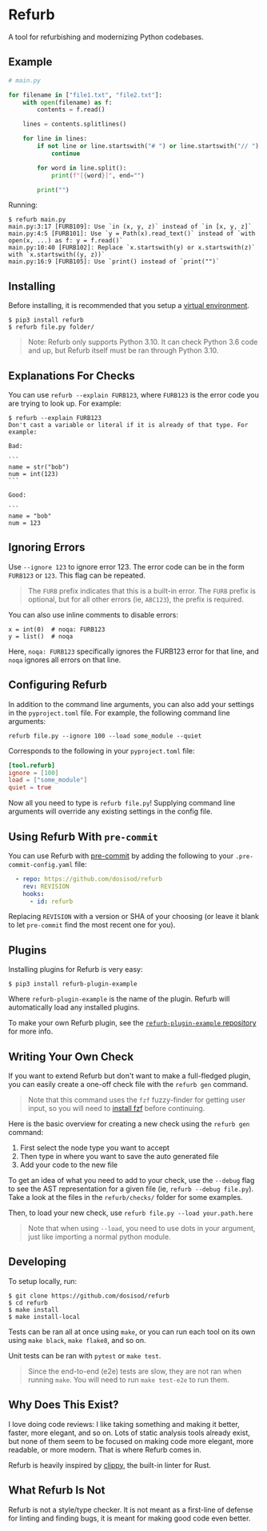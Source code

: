 # Refurb

A tool for refurbishing and modernizing Python codebases.

## Example

```python
# main.py

for filename in ["file1.txt", "file2.txt"]:
    with open(filename) as f:
        contents = f.read()

    lines = contents.splitlines()

    for line in lines:
        if not line or line.startswith("# ") or line.startswith("// "):
            continue

        for word in line.split():
            print(f"[{word}]", end="")

        print("")
```

Running:

```
$ refurb main.py
main.py:3:17 [FURB109]: Use `in (x, y, z)` instead of `in [x, y, z]`
main.py:4:5 [FURB101]: Use `y = Path(x).read_text()` instead of `with open(x, ...) as f: y = f.read()`
main.py:10:40 [FURB102]: Replace `x.startswith(y) or x.startswith(z)` with `x.startswith((y, z))`
main.py:16:9 [FURB105]: Use `print() instead of `print("")`
```

## Installing

Before installing, it is recommended that you setup a [virtual environment](https://docs.python.org/3/tutorial/venv.html).

```
$ pip3 install refurb
$ refurb file.py folder/
```

> Note: Refurb only supports Python 3.10. It can check Python 3.6 code and up, but Refurb
> itself must be ran through Python 3.10.

## Explanations For Checks

You can use `refurb --explain FURB123`, where `FURB123` is the error code you are trying to look up.
For example:

````
$ refurb --explain FURB123
Don't cast a variable or literal if it is already of that type. For
example:

Bad:

```
name = str("bob")
num = int(123)
```

Good:

```
name = "bob"
num = 123
````

## Ignoring Errors

Use `--ignore 123` to ignore error 123. The error code can be in the form `FURB123` or `123`.
This flag can be repeated.

> The `FURB` prefix indicates that this is a built-in error. The `FURB` prefix is optional,
> but for all other errors (ie, `ABC123`), the prefix is required.

You can also use inline comments to disable errors:

```
x = int(0)  # noqa: FURB123
y = list()  # noqa
```

Here, `noqa: FURB123` specifically ignores the FURB123 error for that line, and `noqa` ignores
all errors on that line.

## Configuring Refurb

In addition to the command line arguments, you can also add your settings in the `pyproject.toml` file.
For example, the following command line arguments:

```
refurb file.py --ignore 100 --load some_module --quiet
```

Corresponds to the following in your `pyproject.toml` file:

```toml
[tool.refurb]
ignore = [100]
load = ["some_module"]
quiet = true
```

Now all you need to type is `refurb file.py`! Supplying command line arguments will
override any existing settings in the config file.

## Using Refurb With `pre-commit`

You can use Refurb with [pre-commit](https://pre-commit.com/) by adding the following
to your `.pre-commit-config.yaml` file:

```yaml
  - repo: https://github.com/dosisod/refurb
    rev: REVISION
    hooks:
      - id: refurb
```

Replacing `REVISION` with a version or SHA of your choosing (or leave it blank to
let `pre-commit` find the most recent one for you).

## Plugins

Installing plugins for Refurb is very easy:

```
$ pip3 install refurb-plugin-example
```

Where `refurb-plugin-example` is the name of the plugin. Refurb will automatically load
any installed plugins.

To make your own Refurb plugin, see the [`refurb-plugin-example` repository](https://github.com/dosisod/refurb-plugin-example)
for more info.

## Writing Your Own Check

If you want to extend Refurb but don't want to make a full-fledged plugin,
you can easily create a one-off check file with the `refurb gen` command.

> Note that this command uses the `fzf` fuzzy-finder for getting user input,
> so you will need to [install fzf](https://github.com/junegunn/fzf#installation) before continuing.

Here is the basic overview for creating a new check using the `refurb gen` command:

1. First select the node type you want to accept
2. Then type in where you want to save the auto generated file
3. Add your code to the new file

To get an idea of what you need to add to your check, use the `--debug` flag to see the
AST representation for a given file (ie, `refurb --debug file.py`). Take a look at the
files in the `refurb/checks/` folder for some examples.

Then, to load your new check, use `refurb file.py --load your.path.here`

> Note that when using `--load`, you need to use dots in your argument, just like
> importing a normal python module.

## Developing

To setup locally, run:

```
$ git clone https://github.com/dosisod/refurb
$ cd refurb
$ make install
$ make install-local
```

Tests can be ran all at once using `make`, or you can run each tool on its own using
`make black`, `make flake8`, and so on.

Unit tests can be ran with `pytest` or `make test`.

> Since the end-to-end (e2e) tests are slow, they are not ran when running `make`.
> You will need to run `make test-e2e` to run them.

## Why Does This Exist?

I love doing code reviews: I like taking something and making it better, faster, more
elegant, and so on. Lots of static analysis tools already exist, but none of them seem
to be focused on making code more elegant, more readable, or more modern. That is where
Refurb comes in.

Refurb is heavily inspired by [clippy](https://rust-lang.github.io/rust-clippy/master/index.html),
the built-in linter for Rust.

## What Refurb Is Not

Refurb is not a style/type checker. It is not meant as a first-line of defense for
linting and finding bugs, it is meant for making good code even better.
